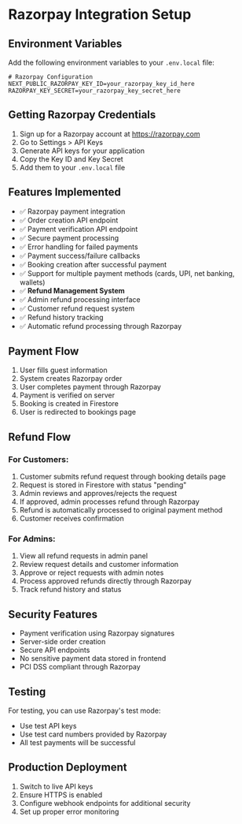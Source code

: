 # Razorpay Integration Setup

## Environment Variables

Add the following environment variables to your `.env.local` file:

```env
# Razorpay Configuration
NEXT_PUBLIC_RAZORPAY_KEY_ID=your_razorpay_key_id_here
RAZORPAY_KEY_SECRET=your_razorpay_key_secret_here
```

## Getting Razorpay Credentials

1. Sign up for a Razorpay account at https://razorpay.com
2. Go to Settings > API Keys
3. Generate API keys for your application
4. Copy the Key ID and Key Secret
5. Add them to your `.env.local` file

## Features Implemented

- ✅ Razorpay payment integration
- ✅ Order creation API endpoint
- ✅ Payment verification API endpoint
- ✅ Secure payment processing
- ✅ Error handling for failed payments
- ✅ Payment success/failure callbacks
- ✅ Booking creation after successful payment
- ✅ Support for multiple payment methods (cards, UPI, net banking, wallets)
- ✅ **Refund Management System**
- ✅ Admin refund processing interface
- ✅ Customer refund request system
- ✅ Refund history tracking
- ✅ Automatic refund processing through Razorpay

## Payment Flow

1. User fills guest information
2. System creates Razorpay order
3. User completes payment through Razorpay
4. Payment is verified on server
5. Booking is created in Firestore
6. User is redirected to bookings page

## Refund Flow

### For Customers:
1. Customer submits refund request through booking details page
2. Request is stored in Firestore with status "pending"
3. Admin reviews and approves/rejects the request
4. If approved, admin processes refund through Razorpay
5. Refund is automatically processed to original payment method
6. Customer receives confirmation

### For Admins:
1. View all refund requests in admin panel
2. Review request details and customer information
3. Approve or reject requests with admin notes
4. Process approved refunds directly through Razorpay
5. Track refund history and status

## Security Features

- Payment verification using Razorpay signatures
- Server-side order creation
- Secure API endpoints
- No sensitive payment data stored in frontend
- PCI DSS compliant through Razorpay

## Testing

For testing, you can use Razorpay's test mode:
- Use test API keys
- Use test card numbers provided by Razorpay
- All test payments will be successful

## Production Deployment

1. Switch to live API keys
2. Ensure HTTPS is enabled
3. Configure webhook endpoints for additional security
4. Set up proper error monitoring
